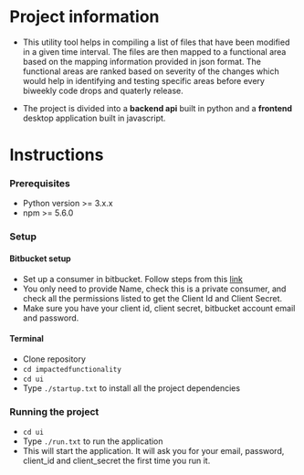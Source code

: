 # Project information

* This utility tool helps in compiling a list of files that have been modified in a given time interval. The files are then mapped to a functional area based on the mapping information provided in json format. The functional areas are ranked based on severity of the changes which would help in identifying and testing specific areas before every biweekly code drops and quaterly release. 

* The project is divided into a **backend api** built in python and a **frontend** desktop application built in javascript.


# Instructions

### **Prerequisites**

* Python version >= 3.x.x
* npm >= 5.6.0

### **Setup**

#### Bitbucket setup

* Set up a consumer in bitbucket. Follow steps from this [link](https://confluence.atlassian.com/bitbucket/oauth-on-bitbucket-cloud-238027431.html)
* You only need to provide Name, check this is a private consumer, and check all the permissions listed to get the Client Id and Client Secret.
* Make sure you have your client id, client secret, bitbucket account email and password. 

#### Terminal
* Clone repository
* `cd impactedfunctionality`
* `cd ui`
* Type `./startup.txt` to install all the project dependencies

### Running the project

* `cd ui`
* Type `./run.txt` to run the application
* This will start the application. It will ask you for your email, password, client_id and client_secret the first time you run it.














